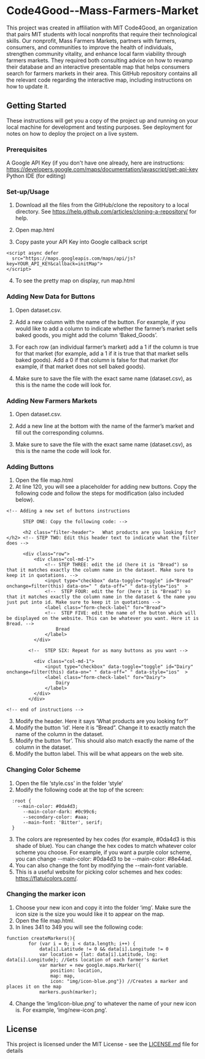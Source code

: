 # Code4Good--Mass-Farmers-Market

This project was created in affiliation with MIT Code4Good, an organization that pairs MIT students with local nonprofits that require their technological skills. Our nonprofit, Mass Farmers Markets, partners with farmers, consumers, and communities to improve the health of individuals, strengthen community vitality, and enhance local farm viability through farmers markets. They required both consulting advice on how to revamp their database and an interactive presentable map that helps consumers search for farmers markets in their area. This GitHub repository contains all the relevant code regarding the interactive map, including instructions on how to update it.

## Getting Started

These instructions will get you a copy of the project up and running on your local machine for development and testing purposes. See deployment for notes on how to deploy the project on a live system.

### Prerequisites
A Google API Key (if you don't have one already, here are instructions: https://developers.google.com/maps/documentation/javascript/get-api-key
Python IDE (for editing)
### Set-up/Usage

1. Download all the files from the GitHub/clone the repository to a local directory. See https://help.github.com/articles/cloning-a-repository/ for help.

2. Open map.html

3. Copy paste your API Key into Google callback script
  ```
  <script async defer
    src="https://maps.googleapis.com/maps/api/js?key=YOUR_API_KEY&callback=initMap">
  </script>
  ```
 4. To see the pretty map on display, run map.html


### Adding New Data for Buttons
1. Open dataset.csv.

2. Add a new column with the name of the button. For example, if you would like to add a column to indicate whether the farmer’s market sells baked goods, you might add the column ‘Baked_Goods’.

3. For each row (an individual farmer’s market) add a 1 if the column is true for that market (for example, add a 1 if it is true that that market sells baked goods). Add a 0 if that column is false for that market (for example, if that market does not sell baked goods).

4. Make sure to save the file with the exact same name (dataset.csv), as this is the name the code will look for.

### Adding New Farmers Markets
1. Open dataset.csv.

2. Add a new line at the bottom with the name of the farmer’s market and fill out the corresponding columns.

3. Make sure to save the file with the exact same name (dataset.csv), as this is the name the code will look for.


### Adding Buttons
 1. Open the file map.html
 2. At line 120, you will see a placeholder for adding new buttons. Copy the following code and follow the steps for modification (also included below).

```
<!-- Adding a new set of buttons instructions

      STEP ONE: Copy the following code: -->

      <h2 class="filter-header">   What products are you looking for? </h2> <!-- STEP TWO: Edit this header text to indicate what the filter does -->

      <div class="row">
          <div class="col-md-1">
              <!-- STEP THREE: edit the id (here it is "Bread") so that it matches exactly the column name in the dataset. Make sure to keep it in quotations. -->
              <input type="checkbox" data-toggle="toggle" id="Bread" onchange=filter(this) data-on=" " data-off=" " data-style="ios"  >
              <!--  STEP FOUR: edit the for (here it is "Bread") so that it matches exactly the column name in the dataset & the name you just put into id. Make sure to keep it in quotations -->
              <label class="form-check-label" for="Bread">
              <!--  STEP FIVE: edit the name of the button which will be displayed on the website. This can be whatever you want. Here it is Bread. -->
                  Bread
              </label>
          </div>

        <!--  STEP SIX: Repeat for as many buttons as you want -->

          <div class="col-md-1">
              <input type="checkbox" data-toggle="toggle" id="Dairy" onchange=filter(this) data-on=" " data-off=" " data-style="ios"  >
              <label class="form-check-label" for="Dairy">
                  Dairy
              </label>
          </div>
        </div>

<!-- end of instructions -->

 ```

 3. Modify the header. Here it says ‘What products are you looking for?’
 4. Modify the button ‘id’. Here it is “Bread”. Change it to exactly match the name of the column in the dataset.
 5. Modify the button ‘for’. This should also match exactly the name of the column in the dataset.
 6. Modify the button label. This will be what appears on the web site.

 ### Changing Color Scheme
 1. Open the file ‘style.css’ in the folder ‘style’
 2. Modify the following code at the top of the screen:
```
  :root {
    --main-color: #0da4d3;
	  --main-color-dark: #0c99c6;
	  --secondary-color: #aaa;
	  --main-font: 'Bitter', serif;
  }
```
 3. The colors are represented by hex codes (for example, #0da4d3 is this shade of blue). You can change the hex codes to match whatever color scheme you choose. For example, if you want a purple color scheme, you can change --main-color: #0da4d3 to be --main-color: #8e44ad.
 4. You can also change the font by modifying the --main-font variable.
 5. This is a useful website for picking color schemes and hex codes: https://flatuicolors.com/.

### Changing the marker icon
 1. Choose your new icon and copy it into the folder ‘img’. Make sure the icon size is the size you would like it to appear on the map.
 2. Open the file map.html.
 3. In lines 341 to 349 you will see the following code:
```
function createMarkers(){
    	for (var i = 0; i < data.length; i++) {
        	data[i].Latitude != 0 && data[i].Longitude != 0
        	var location = {lat: data[i].Latitude, lng: data[i].Longitude}; //Gets location of each farmer's market
        	var marker = new google.maps.Marker({
            	position: location,
            	map: map,
            	icon: "img/icon-blue.png"}) //Creates a marker and places it on the map
        	markers.push(marker);
```
4. Change the ‘img/icon-blue.png’ to whatever the name of your new icon is. For example, ‘img/new-icon.png’.

## License

This project is licensed under the MIT License - see the [LICENSE.md](LICENSE.md) file for details
